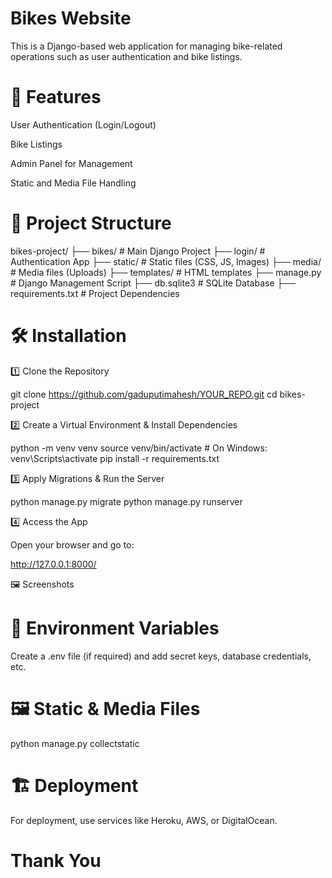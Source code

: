 # Bikes Website 

This is a Django-based web application for managing bike-related operations such as user authentication and bike listings.

# 📌 Features

User Authentication (Login/Logout)

Bike Listings

Admin Panel for Management

Static and Media File Handling

# 📂 Project Structure

bikes-project/
├── bikes/          # Main Django Project
├── login/          # Authentication App
├── static/         # Static files (CSS, JS, Images)
├── media/          # Media files (Uploads)
├── templates/      # HTML templates
├── manage.py       # Django Management Script
├── db.sqlite3      # SQLite Database
├── requirements.txt # Project Dependencies

# 🛠 Installation

1️⃣ Clone the Repository

git clone https://github.com/gaduputimahesh/YOUR_REPO.git
cd bikes-project

2️⃣ Create a Virtual Environment & Install Dependencies

python -m venv venv
source venv/bin/activate  # On Windows: venv\Scripts\activate
pip install -r requirements.txt

3️⃣ Apply Migrations & Run the Server

python manage.py migrate
python manage.py runserver

4️⃣ Access the App

Open your browser and go to:

http://127.0.0.1:8000/

🖼 Screenshots




# 📜 Environment Variables

Create a .env file (if required) and add secret keys, database credentials, etc.

# 🖼 Static & Media Files

python manage.py collectstatic

# 🏗 Deployment 

For deployment, use services like Heroku, AWS, or DigitalOcean.
# Thank You
